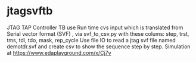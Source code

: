 # jtagsvftb
JTAG TAP Controller TB use Run time cvs input which is translated from Serial vector format (SVF) , via svf_to_csv.py with these colums: step, trst, tms, tdi, tdo, mask, rep_cycle  Use file IO to read a jtag svf file named demotdr.svf and create csv to show the sequence step by step.
Simulation at https://www.edaplayground.com/x/Cj7v

